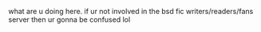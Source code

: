 what are u doing here. if ur not involved in the bsd fic writers/readers/fans server then ur gonna be confused lol

